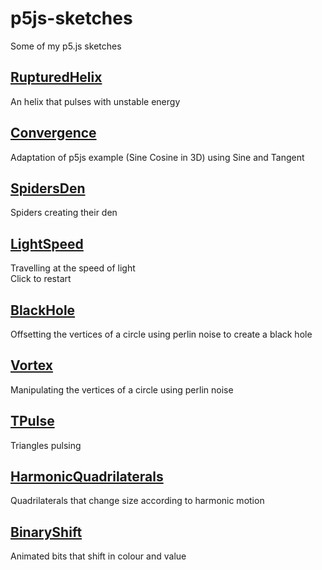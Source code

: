 # p5js-sketches
Some of my p5.js sketches 

## [RupturedHelix](https://amriarshad.github.io/p5js-sketches/src/RupturedHelix/index)
An helix that pulses with unstable energy

## [Convergence](https://amriarshad.github.io/p5js-sketches/src/Convergence/index)
Adaptation of p5js example (Sine Cosine in 3D) using Sine and Tangent

## [SpidersDen](https://amriarshad.github.io/p5js-sketches/src/SpidersDen/index)
Spiders creating their den

## [LightSpeed](https://amriarshad.github.io/p5js-sketches/src/LightSpeed/index)
Travelling at the speed of light  
Click to restart

## [BlackHole](https://amriarshad.github.io/p5js-sketches/src/BlackHole/index)
Offsetting the vertices of a circle using perlin noise to create a black hole

## [Vortex](https://amriarshad.github.io/p5js-sketches/src/Vortex/index)
Manipulating the vertices of a circle using perlin noise

## [TPulse](https://amriarshad.github.io/p5js-sketches/src/TPulse/index)
Triangles pulsing

## [HarmonicQuadrilaterals](https://amriarshad.github.io/p5js-sketches/src/HarmonicQuadrilaterals/index)
Quadrilaterals that change size according to harmonic motion

## [BinaryShift](https://amriarshad.github.io/p5js-sketches/src/BinaryShift/index)
Animated bits that shift in colour and value
